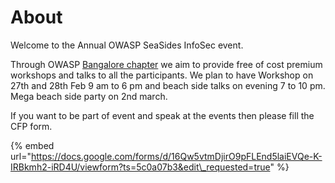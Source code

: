 # About

Welcome to the Annual OWASP SeaSides InfoSec event. 

Through OWASP [Bangalore chapter](https://www.owasp.org/index.php/Bangalore) we aim to provide free of cost premium workshops and talks to all the participants. We plan to have Workshop on 27th and 28th Feb 9 am to 6 pm and beach side talks on evening 7 to 10 pm. Mega beach side party on 2nd march.

If you want to be part of event and speak at the events then please fill the CFP form.

{% embed url="https://docs.google.com/forms/d/16Qw5vtmDjirO9pFLEnd5laiEVQe-K-IRBkmh2-iRD4U/viewform?ts=5c0a07b3&edit\_requested=true" %}

